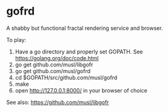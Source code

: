 # gofrd

A shabby but functional fractal rendering service and browser.

To play:

1. Have a go directory and properly set GOPATH. See https://golang.org/doc/code.html
1. go get github.com/musl/libgofr
1. go get github.com/musl/gofrd
1. cd $GOPATH/src/github.com/musl/gofrd
1. make
1. open http://127.0.0.1:8000/ in your browser of choice

See also: https://github.com/musl/libgofr

